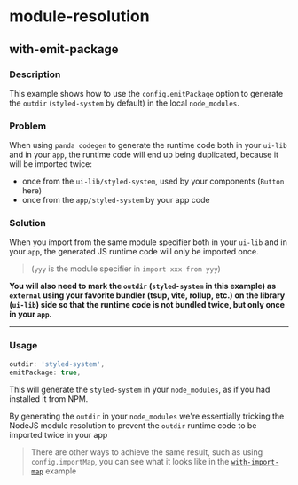 # module-resolution

## with-emit-package

### Description

This example shows how to use the `config.emitPackage` option to generate the `outdir` (`styled-system` by default) in
the local `node_modules`.

### Problem

When using `panda codegen` to generate the runtime code both in your `ui-lib` and in your `app`, the runtime code will
end up being duplicated, because it will be imported twice:

- once from the `ui-lib/styled-system`, used by your components (`Button` here)
- once from the `app/styled-system` by your app code

### Solution

When you import from the same module specifier both in your `ui-lib` and in your `app`, the generated JS runtime code
will only be imported once.

> (`yyy` is the module specifier in `import xxx from yyy`)

**You will also need to mark the `outdir` (`styled-system` in this example) as `external` using your favorite bundler
(tsup, vite, rollup, etc.) on the library (`ui-lib`) side so that the runtime code is not bundled twice, but only once
in your `app`.**

---

### Usage

```ts
outdir: 'styled-system',
emitPackage: true,
```

This will generate the `styled-system` in your `node_modules`, as if you had installed it from NPM.

By generating the `outdir` in your `node_modules` we're essentially tricking the NodeJS module resolution to prevent the
`outdir` runtime code to be imported twice in your app

> There are other ways to achieve the same result, such as using `config.importMap`, you can see what it looks like in
> the [`with-import-map`](../with-import-map/README.md) example
